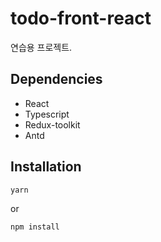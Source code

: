 # todo-front-react

연습용 프로젝트.


## Dependencies

- React
- Typescript
- Redux-toolkit
- Antd


## Installation

```bash
yarn
```

or

```bash
npm install
```

